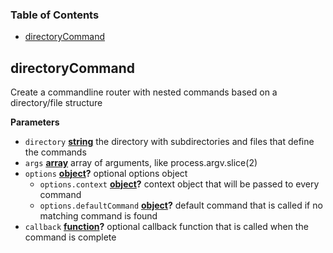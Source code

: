 <!-- Generated by documentation.js. Update this documentation by updating the source code. -->

### Table of Contents

-   [directoryCommand][1]

## directoryCommand

Create a commandline router with nested commands based on a directory/file structure

**Parameters**

-   `directory` **[string][2]** the directory with subdirectories and files that define the commands
-   `args` **[array][3]** array of arguments, like process.argv.slice(2)
-   `options` **[object][4]?** optional options object
    -   `options.context` **[object][4]?** context object that will be passed to every command
    -   `options.defaultCommand` **[object][4]?** default command that is called if no matching command is found
-   `callback` **[function][5]?** optional callback function that is called when the command is complete

[1]: #directorycommand

[2]: https://developer.mozilla.org/docs/Web/JavaScript/Reference/Global_Objects/String

[3]: https://developer.mozilla.org/docs/Web/JavaScript/Reference/Global_Objects/Array

[4]: https://developer.mozilla.org/docs/Web/JavaScript/Reference/Global_Objects/Object

[5]: https://developer.mozilla.org/docs/Web/JavaScript/Reference/Statements/function

